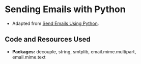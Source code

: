 # Sending Emails with Python
- Adapted from [Send Emails Using Python](https://www.freecodecamp.org/news/send-emails-using-code-4fcea9df63f/).

## Code and Resources Used
- **Packages:** decouple, string, smtplib, email.mime.multipart, email.mime.text
